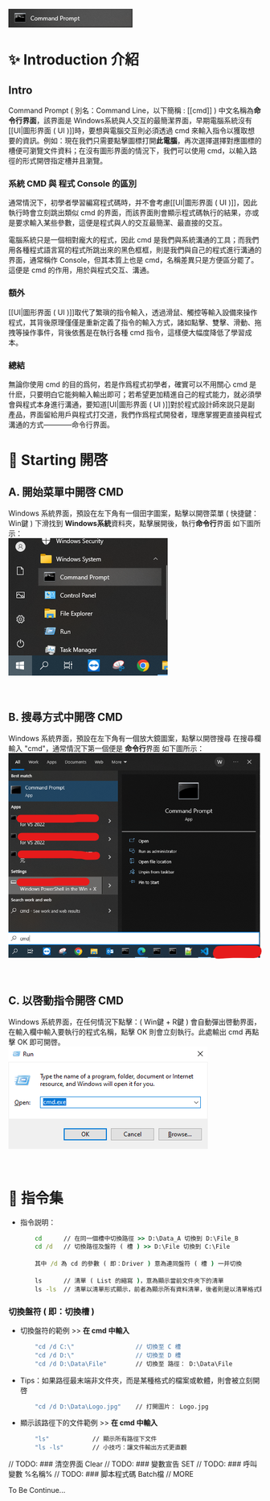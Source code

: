 ![](image/cmdline_logo.png)

# ✨ Introduction 介紹

## Intro
Command Prompt ( 別名：Command Line，以下簡稱 : [[cmd]] ) 中文名稱為**命令行界面**，該界面是 Windows系統與人交互的最簡潔界面，早期電腦系統沒有[[UI|圖形界面 ( UI )]]時，要想與電腦交互則必須透過 cmd 來輸入指令以獲取想要的資訊。例如：現在我們只需要點擊圖標打開**此電腦**，再次選擇選擇對應圖標的槽便可瀏覽文件資料；在沒有圖形界面的情況下，我們可以使用 cmd，以輸入路徑的形式開啓指定槽并且瀏覽。 

### 系統 CMD 與 程式 Console 的區別
通常情況下，初學者學習編寫程式碼時，并不會考慮[[UI|圖形界面 ( UI )]]，因此執行時會立刻跳出類似 cmd 的界面，而該界面則會顯示程式碼執行的結果，亦或是要求輸入某些參數，這便是程式與人的交互最簡潔、最直接的交互。 

電腦系統只是一個相對龐大的程式，因此 cmd 是我們與系統溝通的工具；而我們用各種程式語言寫的程式所跳出來的黑色框框，則是我們與自己的程式進行溝通的界面，通常稱作 Console，但其本質上也是 cmd，名稱差異只是方便區分罷了。這便是 cmd 的作用，用於與程式交互、溝通。 

### 額外
[[UI|圖形界面 ( UI )]]取代了繁瑣的指令輸入，透過滑鼠、觸控等輸入設備來操作程式，其背後原理僅僅是重新定義了指令的輸入方式，諸如點擊、雙擊、滑動、拖拽等操作事件，背後依舊是在執行各種 cmd 指令，這樣便大幅度降低了學習成本。

### 總結
無論你使用 cmd 的目的爲何，若是作爲程式初學者，確實可以不用關心 cmd 是什麽，只要明白它能夠輸入輸出即可；若希望更加精進自己的程式能力，就必須學會與程式本身進行溝通，要知道[UI|圖形界面 ( UI )]]對於程式設計師來説只是副產品，界面留給用戶與程式打交道，我們作爲程式開發者，理應掌握更直接與程式溝通的方式————命令行界面。

# 🌟 Starting 開啓

## A. 開始菜單中開啓 CMD
Windows 系統界面，預設在左下角有一個田字圖案，點擊以開啓菜單 [](Logo) ( 快捷鍵：Win鍵 ) 
下滑找到 **Windows系統**資料夾，點擊展開後，執行**命令行**界面 
如下圖所示： 
<br>![](image/cmdline_dir1.png)<br>
<br><br>

## B. 搜尋方式中開啓 CMD
Windows 系統界面，預設在左下角有一個放大鏡圖案，點擊以開啓搜尋 [](Logo) 
在搜尋欄輸入 "cmd"，通常情況下第一個便是 **命令行**界面 
如下圖所示： 
<br>![](image/cmdline_dir2.png)<br>
<br><br>

## C. 以啓動指令開啓 CMD
Windows 系統界面，在任何情況下點擊：( Win鍵 + R鍵 ) 會自動彈出啓動界面，在輸入欄中輸入要執行的程式名稱，點擊 OK 則會立刻執行。此處輸出 cmd 再點擊 OK 即可開啓。
<br>![](image/cmdline_dir3.png)<br>
<br><br>


# 📔 指令集

- 指令説明：
    ``` cmd
        cd      // 在同一個槽中切換路徑 >> D:\Data_A 切換到 D:\File_B
        cd /d   // 切換路徑及盤符 ( 槽 ) >> D:\File 切換到 C:\File

        其中 /d 為 cd 的參數 ( 即：Driver ) 意為連同盤符 ( 槽 ) 一并切換

        ls      // 清單 ( List 的縮寫 )，意為顯示當前文件夾下的清單
        ls -ls  // 清單以清單形式顯示，前者為顯示所有資料清單，後者則是以清單格式顯示的意思
    ```

### 切換盤符 ( 即：切換槽 )

- 切換盤符的範例 >> **在 cmd 中輸入**
    ``` cmd
        "cd /d C:\"                 // 切換至 C 槽
        "cd /d D:\"                 // 切換至 D 槽
        "cd /d D:\Data\File"        // 切換至 路徑： D:\Data\File
    ```

- Tips：如果路徑最末端非文件夾，而是某種格式的檔案或軟體，則會被立刻開啓
    ``` cmd
        "cd /d D:\Data\Logo.jpg"    // 打開圖片： Logo.jpg
    ```

- 顯示該路徑下的文件範例 >> **在 cmd 中輸入**
    ``` cmd
        "ls"            // 顯示所有路徑下文件
        "ls -ls"        // 小技巧：讓文件輸出方式更直觀
    ```

// TODO: ### 清空界面 Clear
// TODO: ### 變數宣告 SET
// TODO: ### 呼叫變數 %名稱%
// TODO: ### 脚本程式碼 Batch檔
// MORE

To Be Continue...
